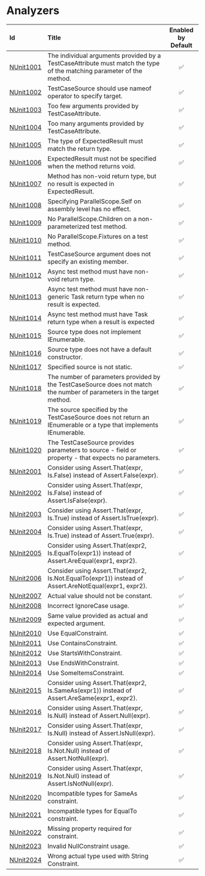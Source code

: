 # Analyzers #

| Id       | Title       | Enabled by Default |
| :--      | :--         | :--:               |
| [NUnit1001](https://github.com/nunit/nunit.analyzers/tree/master/documentation/NUnit1001.md)| The individual arguments provided by a TestCaseAttribute must match the type of the matching parameter of the method. | :white_check_mark: |
| [NUnit1002](https://github.com/nunit/nunit.analyzers/tree/master/documentation/NUnit1002.md)| TestCaseSource should use nameof operator to specify target. | :white_check_mark: |
| [NUnit1003](https://github.com/nunit/nunit.analyzers/tree/master/documentation/NUnit1003.md)| Too few arguments provided by TestCaseAttribute. | :white_check_mark: |
| [NUnit1004](https://github.com/nunit/nunit.analyzers/tree/master/documentation/NUnit1004.md)| Too many arguments provided by TestCaseAttribute. | :white_check_mark: |
| [NUnit1005](https://github.com/nunit/nunit.analyzers/tree/master/documentation/NUnit1005.md)| The type of ExpectedResult must match the return type. | :white_check_mark: |
| [NUnit1006](https://github.com/nunit/nunit.analyzers/tree/master/documentation/NUnit1006.md)| ExpectedResult must not be specified when the method returns void. | :white_check_mark: |
| [NUnit1007](https://github.com/nunit/nunit.analyzers/tree/master/documentation/NUnit1007.md)| Method has non-void return type, but no result is expected in ExpectedResult. | :white_check_mark: |
| [NUnit1008](https://github.com/nunit/nunit.analyzers/tree/master/documentation/NUnit1008.md)| Specifying ParallelScope.Self on assembly level has no effect. | :white_check_mark: |
| [NUnit1009](https://github.com/nunit/nunit.analyzers/tree/master/documentation/NUnit1009.md)| No ParallelScope.Children on a non-parameterized test method. | :white_check_mark: |
| [NUnit1010](https://github.com/nunit/nunit.analyzers/tree/master/documentation/NUnit1010.md)| No ParallelScope.Fixtures on a test method. | :white_check_mark: |
| [NUnit1011](https://github.com/nunit/nunit.analyzers/tree/master/documentation/NUnit1011.md)| TestCaseSource argument does not specify an existing member. | :white_check_mark: |
| [NUnit1012](https://github.com/nunit/nunit.analyzers/tree/master/documentation/NUnit1012.md)| Async test method must have non-void return type. | :white_check_mark: |
| [NUnit1013](https://github.com/nunit/nunit.analyzers/tree/master/documentation/NUnit1013.md)| Async test method must have non-generic Task return type when no result is expected. | :white_check_mark: |
| [NUnit1014](https://github.com/nunit/nunit.analyzers/tree/master/documentation/NUnit1014.md)| Async test method must have Task<T> return type when a result is expected | :white_check_mark: |
| [NUnit1015](https://github.com/nunit/nunit.analyzers/tree/master/documentation/NUnit1015.md)| Source type does not implement IEnumerable. | :white_check_mark: |
| [NUnit1016](https://github.com/nunit/nunit.analyzers/tree/master/documentation/NUnit1016.md)| Source type does not have a default constructor. | :white_check_mark: |
| [NUnit1017](https://github.com/nunit/nunit.analyzers/tree/master/documentation/NUnit1017.md)| Specified source is not static. | :white_check_mark: |
| [NUnit1018](https://github.com/nunit/nunit.analyzers/tree/master/documentation/NUnit1018.md)| The number of parameters provided by the TestCaseSource does not match the number of parameters in the target method. | :white_check_mark: |
| [NUnit1019](https://github.com/nunit/nunit.analyzers/tree/master/documentation/NUnit1019.md)| The source specified by the TestCaseSource does not return an IEnumerable or a type that implements IEnumerable. | :white_check_mark: |
| [NUnit1020](https://github.com/nunit/nunit.analyzers/tree/master/documentation/NUnit1020.md)| The TestCaseSource provides parameters to source - field or property - that expects no parameters. | :white_check_mark: |
| [NUnit2001](https://github.com/nunit/nunit.analyzers/tree/master/documentation/NUnit2001.md)| Consider using Assert.That(expr, Is.False) instead of Assert.False(expr). | :white_check_mark: |
| [NUnit2002](https://github.com/nunit/nunit.analyzers/tree/master/documentation/NUnit2002.md)| Consider using Assert.That(expr, Is.False) instead of Assert.IsFalse(expr). | :white_check_mark: |
| [NUnit2003](https://github.com/nunit/nunit.analyzers/tree/master/documentation/NUnit2003.md)| Consider using Assert.That(expr, Is.True) instead of Assert.IsTrue(expr). | :white_check_mark: |
| [NUnit2004](https://github.com/nunit/nunit.analyzers/tree/master/documentation/NUnit2004.md)| Consider using Assert.That(expr, Is.True) instead of Assert.True(expr). | :white_check_mark: |
| [NUnit2005](https://github.com/nunit/nunit.analyzers/tree/master/documentation/NUnit2005.md)| Consider using Assert.That(expr2, Is.EqualTo(expr1)) instead of Assert.AreEqual(expr1, expr2). | :white_check_mark: |
| [NUnit2006](https://github.com/nunit/nunit.analyzers/tree/master/documentation/NUnit2006.md)| Consider using Assert.That(expr2, Is.Not.EqualTo(expr1)) instead of Assert.AreNotEqual(expr1, expr2). | :white_check_mark: |
| [NUnit2007](https://github.com/nunit/nunit.analyzers/tree/master/documentation/NUnit2007.md)| Actual value should not be constant. | :white_check_mark: |
| [NUnit2008](https://github.com/nunit/nunit.analyzers/tree/master/documentation/NUnit2008.md)| Incorrect IgnoreCase usage. | :white_check_mark: |
| [NUnit2009](https://github.com/nunit/nunit.analyzers/tree/master/documentation/NUnit2009.md)| Same value provided as actual and expected argument. | :white_check_mark: |
| [NUnit2010](https://github.com/nunit/nunit.analyzers/tree/master/documentation/NUnit2010.md)| Use EqualConstraint. | :white_check_mark: |
| [NUnit2011](https://github.com/nunit/nunit.analyzers/tree/master/documentation/NUnit2011.md)| Use ContainsConstraint. | :white_check_mark: |
| [NUnit2012](https://github.com/nunit/nunit.analyzers/tree/master/documentation/NUnit2012.md)| Use StartsWithConstraint. | :white_check_mark: |
| [NUnit2013](https://github.com/nunit/nunit.analyzers/tree/master/documentation/NUnit2013.md)| Use EndsWithConstraint. | :white_check_mark: |
| [NUnit2014](https://github.com/nunit/nunit.analyzers/tree/master/documentation/NUnit2014.md)| Use SomeItemsConstraint. | :white_check_mark: |
| [NUnit2015](https://github.com/nunit/nunit.analyzers/tree/master/documentation/NUnit2015.md)| Consider using Assert.That(expr2, Is.SameAs(expr1)) instead of Assert.AreSame(expr1, expr2). | :white_check_mark: |
| [NUnit2016](https://github.com/nunit/nunit.analyzers/tree/master/documentation/NUnit2016.md)| Consider using Assert.That(expr, Is.Null) instead of Assert.Null(expr). | :white_check_mark: |
| [NUnit2017](https://github.com/nunit/nunit.analyzers/tree/master/documentation/NUnit2017.md)| Consider using Assert.That(expr, Is.Null) instead of Assert.IsNull(expr). | :white_check_mark: |
| [NUnit2018](https://github.com/nunit/nunit.analyzers/tree/master/documentation/NUnit2018.md)| Consider using Assert.That(expr, Is.Not.Null) instead of Assert.NotNull(expr). | :white_check_mark: |
| [NUnit2019](https://github.com/nunit/nunit.analyzers/tree/master/documentation/NUnit2019.md)| Consider using Assert.That(expr, Is.Not.Null) instead of Assert.IsNotNull(expr). | :white_check_mark: |
| [NUnit2020](https://github.com/nunit/nunit.analyzers/tree/master/documentation/NUnit2020.md)| Incompatible types for SameAs constraint. | :white_check_mark: |
| [NUnit2021](https://github.com/nunit/nunit.analyzers/tree/master/documentation/NUnit2021.md)| Incompatible types for EqualTo constraint. | :white_check_mark: |
| [NUnit2022](https://github.com/nunit/nunit.analyzers/tree/master/documentation/NUnit2022.md)| Missing property required for constraint. | :white_check_mark: |
| [NUnit2023](https://github.com/nunit/nunit.analyzers/tree/master/documentation/NUnit2023.md)| Invalid NullConstraint usage. | :white_check_mark: |
| [NUnit2024](https://github.com/nunit/nunit.analyzers/tree/master/documentation/NUnit2024.md)| Wrong actual type used with String Constraint. | :white_check_mark: |
